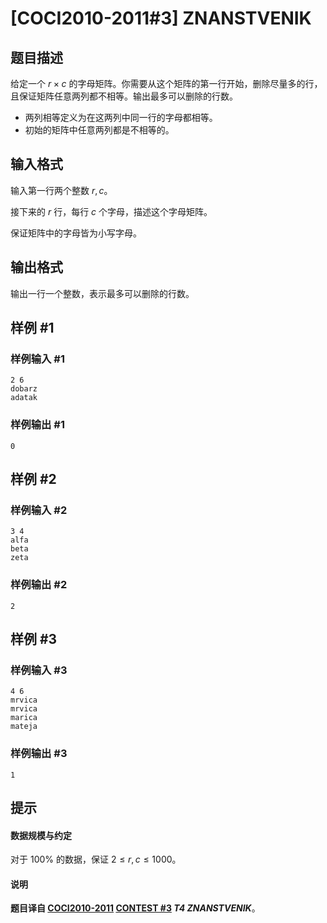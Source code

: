 # [COCI2010-2011#3] ZNANSTVENIK

## 题目描述

给定一个 $r\times c$ 的字母矩阵。你需要从这个矩阵的第一行开始，删除尽量多的行， 且保证矩阵任意两列都不相等。输出最多可以删除的行数。

- 两列相等定义为在这两列中同一行的字母都相等。
- 初始的矩阵中任意两列都是不相等的。

## 输入格式

输入第一行两个整数 $r,c$。

接下来的 $r$ 行，每行 $c$ 个字母，描述这个字母矩阵。

保证矩阵中的字母皆为小写字母。

## 输出格式

输出一行一个整数，表示最多可以删除的行数。

## 样例 #1

### 样例输入 #1
```
2 6
dobarz
adatak
```

### 样例输出 #1

```
0
```

## 样例 #2

### 样例输入 #2
```
3 4
alfa
beta
zeta
```

### 样例输出 #2

```
2
```

## 样例 #3

### 样例输入 #3
```
4 6
mrvica
mrvica
marica
mateja
```

### 样例输出 #3

```
1
```

## 提示

#### 数据规模与约定

对于 $100\%$ 的数据，保证 $2\le r,c\le 1000$。

#### 说明

**题目译自 [COCI2010-2011](https://hsin.hr/coci/archive/2010_2011/) [CONTEST #3](https://hsin.hr/coci/archive/2010_2011/contest3_tasks.pdf) *T4 ZNANSTVENIK***。
